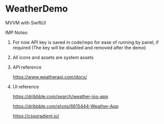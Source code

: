 # WeatherDemo
MVVM with SwiftUI

IMP Notes:
1. For now API key is saved in code/repo for ease of running by panel, if required (The key will be disabled and removed after the demo)

2. All icons and assets are system assets

3. API reference

    https://www.weatherapi.com/docs/

4. UI reference

    https://dribbble.com/search/weather-ios-app

    https://dribbble.com/shots/6615444-Weather-App

    https://cssgradient.io/
